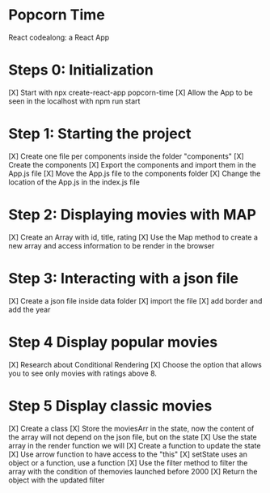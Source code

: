 # Popcorn Time
React codealong: a React App

# Steps 0: Initialization
[X] Start with npx create-react-app popcorn-time
[X] Allow the App to be seen in the localhost with npm run start

# Step 1: Starting the project
[X] Create one file per components inside the folder "components"
[X] Create the components
[X] Export the components and import them in the App.js file
[X] Move the App.js file to the components folder
[X] Change the location of the App.js in the index.js file

# Step 2: Displaying movies with MAP
[X] Create an Array with id, title, rating
[X] Use the Map method to create a new array and access information to be render in the browser

# Step 3: Interacting with a json file
[X] Create a json file inside data folder
[X] import the file
[X] add border and add the year

# Step 4 Display popular movies
[X] Research about Conditional Rendering
[X] Choose the option that allows you to see only movies with ratings above 8.

# Step 5 Display classic movies
[X] Create a class
[X] Store the moviesArr in the state, now the content of the array will not depend on the json file, but on the state
[X]  Use the state array in the render function we will
[X] Create a function to update the state
[X] Use arrow function to have access to the "this"
[X] setState uses an object or a function, use a function
[X] Use the filter method to filter the array with the condition of themovies  launched before 2000
[X] Return the object with the updated filter